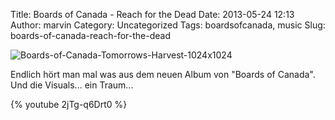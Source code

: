 Title: Boards of Canada - Reach for the Dead
Date: 2013-05-24 12:13
Author: marvin
Category: Uncategorized
Tags: boardsofcanada, music
Slug: boards-of-canada-reach-for-the-dead

![Boards-of-Canada-Tomorrows-Harvest-1024x1024]({filename}/images/Boards-of-Canada-Tomorrows-Harvest-1024x1024.jpg)

Endlich hört man mal was aus dem neuen Album von "Boards of Canada". Und
die Visuals... ein Traum...

{% youtube 2jTg-q6Drt0 %}

